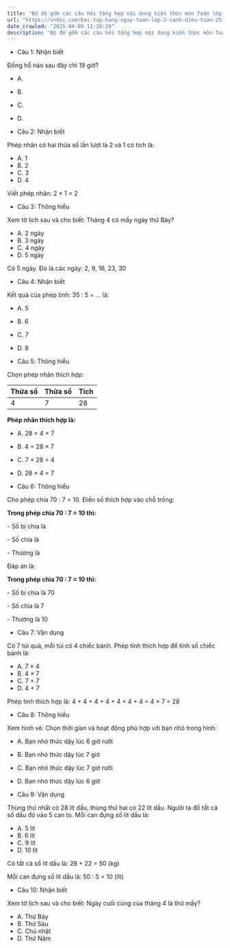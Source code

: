 ```yaml
---
title: "Bộ đề gồm các câu hỏi tổng hợp nội dung kiến thức môn Toán lớp 2 đã học ở Tuần 25 trong chương trình Toán lớp 2 Tập 2 Cánh diều, giúp các em ôn tập và luyện giải các dạng bài tập Toán lớp 2. Mời các em cùng luyện tập."
url: "https://vndoc.com/bai-tap-hang-ngay-toan-lop-2-canh-dieu-tuan-25-thu-3-338117"
date_crawled: "2025-04-09 11:20:29"
description: "Bộ đề gồm các câu hỏi tổng hợp nội dung kiến thức môn Toán lớp 2 đã học ở Tuần 25 trong chương trình Toán lớp 2 Tập 2 Cánh diều, giúp các em ôn tập và luyện giải các dạng bài tập Toán lớp 2. Mời các em cùng luyện tập."
---
```


* Câu 1:  Nhận biết

Đồng hồ nào sau đây chỉ 19 giờ?

  * A. 
  * B. 
  * C. 
  * D. 



* Câu 2:  Nhận biết

Phép nhân có hai thừa số lần lượt là 2 và 1 có tích là:

  * A. 1 
  * B. 2 
  * C. 3 
  * D. 4 



Viết phép nhân: 2 × 1 = 2

* Câu 3:  Thông hiểu

Xem tờ lịch sau và cho biết: Tháng 4 có mấy ngày thứ Bảy?

  * A. 2 ngày 
  * B. 3 ngày 
  * C. 4 ngày 
  * D. 5 ngày 



Có 5 ngày. Đó là các ngày: 2, 9, 16, 23, 30

* Câu 4:  Nhận biết

Kết quả của phép tính: 35 : 5 = ... là:

  * A. 5 
  * B. 6 
  * C. 7 
  * D. 8 



* Câu 5:  Thông hiểu

Chọn phép nhân thích hợp:

**Thừa số**| **Thừa số**| **Tích**  
---|---|---  
4| 7| 28  
  
**Phép nhân thích hợp là:**

  * A. 28 = 4 × 7 
  * B. 4 = 28 × 7 
  * C. 7 × 28 = 4 
  * D. 28 × 4 = 7 



* Câu 6:  Thông hiểu

Cho phép chia 70 : 7 = 10. Điền số thích hợp vào chỗ trống:

**Trong phép chia 70 : 7 = 10 thì:**

\- Số bị chia là 

\- Số chia là 

\- Thương là 

Đáp án là:

**Trong phép chia 70 : 7 = 10 thì:**

\- Số bị chia là 70

\- Số chia là 7

\- Thương là 10

* Câu 7:  Vận dụng

Có 7 túi quà, mỗi túi có 4 chiếc bánh. Phép tính thích hợp để tính số chiếc bánh là:

  * A. 7 × 4 
  * B. 4 × 7 
  * C. 7 + 7 
  * D. 4 + 7 



Phép tính thích hợp là: 4 + 4 + 4 + 4 + 4 + 4 + 4 = 4 × 7 = 28

* Câu 8:  Thông hiểu

Xem hình vẽ: Chọn thời gian và hoạt động phù hợp với bạn nhỏ trong hình:

  * A. Bạn nhỏ thức dậy lúc 6 giờ rưỡi 
  * B. Bạn nhỏ thức dậy lúc 7 giờ 
  * C. Bạn nhỏ thức dậy lúc 7 giờ rưỡi 
  * D. Bạn nhỏ thức dậy lúc 6 giờ 



* Câu 9:  Vận dụng

Thùng thứ nhất có 28 lít dầu, thùng thứ hai có 22 lít dầu. Người ta đổ tất cả số dầu đó vào 5 can to. Mỗi can đựng số lít dầu là:

  * A. 5 lít 
  * B. 6 lít 
  * C. 9 lít 
  * D. 10 lít 



Có tất cả số lít dầu là: 28 + 22 = 50 (kg)

Mỗi can đựng số lít dầu là: 50 : 5 = 10 (lít)

* Câu 10:  Nhận biết

Xem tờ lịch sau và cho biết: Ngày cuối cùng của tháng 4 là thứ mấy?

  * A. Thứ Bảy 
  * B. Thứ Sáu 
  * C. Chủ nhật 
  * D. Thứ Năm 


